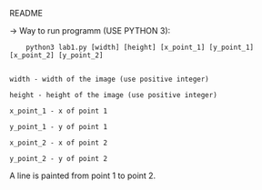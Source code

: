 README

-> Way to run programm (USE PYTHON 3):


		python3 lab1.py [width] [height] [x_point_1] [y_point_1] [x_point_2] [y_point_2]


	width - width of the image (use positive integer)

	height - height of the image (use positive integer)

	x_point_1 - x of point 1

	y_point_1 - y of point 1

	x_point_2 - x of point 2

	y_point_2 - y of point 2

	
A line is painted from point 1 to point 2.

